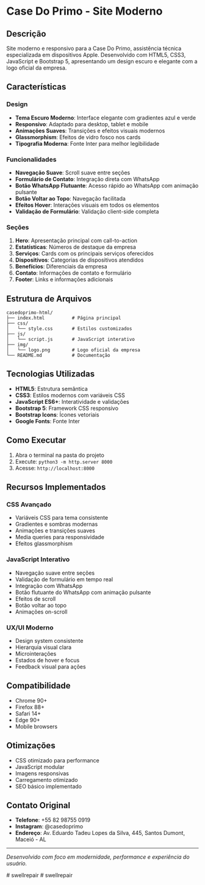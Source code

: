 # Case Do Primo - Site Moderno

## Descrição
Site moderno e responsivo para a Case Do Primo, assistência técnica especializada em dispositivos Apple. Desenvolvido com HTML5, CSS3, JavaScript e Bootstrap 5, apresentando um design escuro e elegante com a logo oficial da empresa.

## Características

### Design
- **Tema Escuro Moderno**: Interface elegante com gradientes azul e verde
- **Responsivo**: Adaptado para desktop, tablet e mobile
- **Animações Suaves**: Transições e efeitos visuais modernos
- **Glassmorphism**: Efeitos de vidro fosco nos cards
- **Tipografia Moderna**: Fonte Inter para melhor legibilidade

### Funcionalidades
- **Navegação Suave**: Scroll suave entre seções
- **Formulário de Contato**: Integração direta com WhatsApp
- **Botão WhatsApp Flutuante**: Acesso rápido ao WhatsApp com animação pulsante
- **Botão Voltar ao Topo**: Navegação facilitada
- **Efeitos Hover**: Interações visuais em todos os elementos
- **Validação de Formulário**: Validação client-side completa

### Seções
1. **Hero**: Apresentação principal com call-to-action
2. **Estatísticas**: Números de destaque da empresa
3. **Serviços**: Cards com os principais serviços oferecidos
4. **Dispositivos**: Categorias de dispositivos atendidos
5. **Benefícios**: Diferenciais da empresa
6. **Contato**: Informações de contato e formulário
7. **Footer**: Links e informações adicionais

## Estrutura de Arquivos
```
casedoprimo-html/
├── index.html          # Página principal
├── css/
│   └── style.css       # Estilos customizados
├── js/
│   └── script.js       # JavaScript interativo
├── img/
│   └── logo.png        # Logo oficial da empresa
└── README.md           # Documentação
```

## Tecnologias Utilizadas
- **HTML5**: Estrutura semântica
- **CSS3**: Estilos modernos com variáveis CSS
- **JavaScript ES6+**: Interatividade e validações
- **Bootstrap 5**: Framework CSS responsivo
- **Bootstrap Icons**: Ícones vetoriais
- **Google Fonts**: Fonte Inter

## Como Executar
1. Abra o terminal na pasta do projeto
2. Execute: `python3 -m http.server 8000`
3. Acesse: `http://localhost:8000`

## Recursos Implementados

### CSS Avançado
- Variáveis CSS para tema consistente
- Gradientes e sombras modernas
- Animações e transições suaves
- Media queries para responsividade
- Efeitos glassmorphism

### JavaScript Interativo
- Navegação suave entre seções
- Validação de formulário em tempo real
- Integração com WhatsApp
- Botão flutuante do WhatsApp com animação pulsante
- Efeitos de scroll
- Botão voltar ao topo
- Animações on-scroll

### UX/UI Moderno
- Design system consistente
- Hierarquia visual clara
- Microinterações
- Estados de hover e focus
- Feedback visual para ações

## Compatibilidade
- Chrome 90+
- Firefox 88+
- Safari 14+
- Edge 90+
- Mobile browsers

## Otimizações
- CSS otimizado para performance
- JavaScript modular
- Imagens responsivas
- Carregamento otimizado
- SEO básico implementado

## Contato Original
- **Telefone**: +55 82 98755 0919
- **Instagram**: @casedoprimo
- **Endereço**: Av. Eduardo Tadeu Lopes da Silva, 445, Santos Dumont, Maceió - AL

---
*Desenvolvido com foco em modernidade, performance e experiência do usuário.*

#   s w e l l r e p a i r  
 #   s w e l l r e p a i r  
 